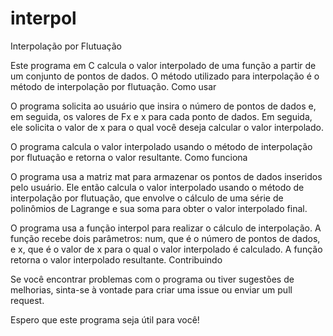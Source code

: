 # interpol
Interpolação por Flutuação

Este programa em C calcula o valor interpolado de uma função a partir de um conjunto de pontos de dados. O método utilizado para interpolação é o método de interpolação por flutuação.
Como usar

O programa solicita ao usuário que insira o número de pontos de dados e, em seguida, os valores de Fx e x para cada ponto de dados. Em seguida, ele solicita o valor de x para o qual você deseja calcular o valor interpolado.

O programa calcula o valor interpolado usando o método de interpolação por flutuação e retorna o valor resultante.
Como funciona

O programa usa a matriz mat para armazenar os pontos de dados inseridos pelo usuário. Ele então calcula o valor interpolado usando o método de interpolação por flutuação, que envolve o cálculo de uma série de polinômios de Lagrange e sua soma para obter o valor interpolado final.

O programa usa a função interpol para realizar o cálculo de interpolação. A função recebe dois parâmetros: num, que é o número de pontos de dados, e x, que é o valor de x para o qual o valor interpolado é calculado. A função retorna o valor interpolado resultante.
Contribuindo

Se você encontrar problemas com o programa ou tiver sugestões de melhorias, sinta-se à vontade para criar uma issue ou enviar um pull request.

Espero que este programa seja útil para você!
